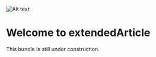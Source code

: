 ![Alt text](docs/logo.png?raw=true "logo")


# Welcome to extendedArticle
This bundle is still under construction.
